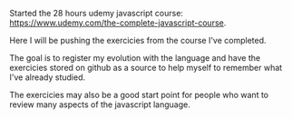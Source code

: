 Started the 28 hours udemy javascript course: https://www.udemy.com/the-complete-javascript-course.

Here I will be pushing the exercicies from the course I've completed.

The goal is to register my evolution with the language and have the exercicies stored on github as a source to help myself to remember what I've already studied.

The exercicies may also be a good start point for people who want to review many aspects of the javascript language.
